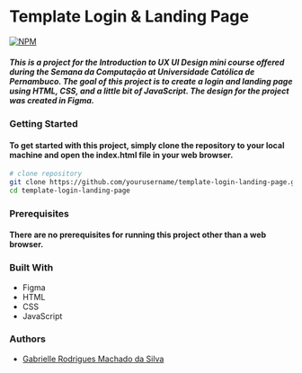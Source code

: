 # Template Login & Landing Page

[![NPM](https://img.shields.io/npm/l/react)](https://github.com/gabrielle-1/to-do-list/blob/master/LICENCE) 

##### This is a project for the Introduction to UX UI Design mini course offered during the Semana da Computação at Universidade Católica de Pernambuco. The goal of this project is to create a login and landing page using HTML, CSS, and a little bit of JavaScript. The design for the project was created in Figma.

### Getting Started
#### To get started with this project, simply clone the repository to your local machine and open the index.html file in your web browser.

```bash
# clone repository
git clone https://github.com/yourusername/template-login-landing-page.git
cd template-login-landing-page
```

### Prerequisites
#### There are no prerequisites for running this project other than a web browser.

### Built With
- Figma
- HTML
- CSS
- JavaScript


### Authors
- [Gabrielle Rodrigues Machado da Silva](https://github.com/gabrielle-1)

